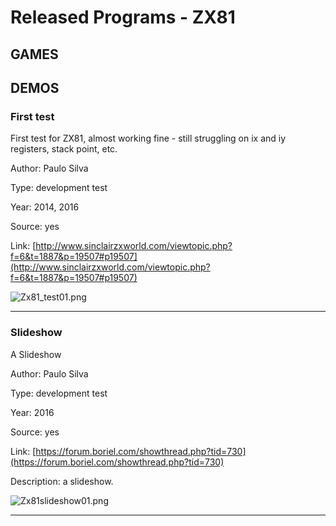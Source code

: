 # Released Programs - ZX81

## GAMES


## DEMOS

### First test

First test for ZX81, almost working fine - still struggling on ix and iy registers, stack point, etc.

Author: Paulo Silva

Type: development test

Year: 2014, 2016

Source: yes

Link: [http://www.sinclairzxworld.com/viewtopic.php?f=6&t=1887&p=19507#p19507](http://www.sinclairzxworld.com/viewtopic.php?f=6&t=1887&p=19507#p19507)

![Zx81_test01.png](img/zx81_test01.png)

---


### Slideshow

A Slideshow

Author: Paulo Silva

Type: development test

Year: 2016

Source: yes

Link: [https://forum.boriel.com/showthread.php?tid=730](https://forum.boriel.com/showthread.php?tid=730)

Description: a slideshow.

![Zx81slideshow01.png](img/zx81slideshow01.png)

---
